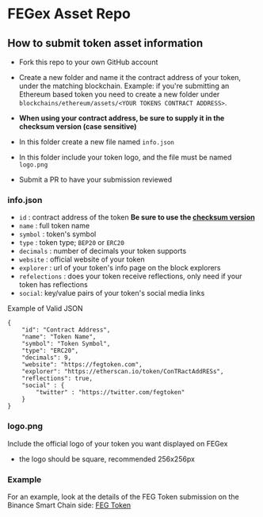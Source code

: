 # FEGex Asset Repo

## How to submit token asset information

- Fork this repo to your own GitHub account
- Create a new folder and name it the contract address of your token, under the matching blockchain. Example: if you're submitting an Ethereum based token you need to create a new folder under `blockchains/ethereum/assets/<YOUR TOKENS CONTRACT ADDRESS>`. 
- **When using your contract address, be sure to supply it in the checksum version (case sensitive)**


- In this folder create a new file named `info.json`

- In this folder include your token logo, and the file must be named `logo.png`
- Submit a PR to have your submission reviewed

### info.json

- `id` : contract address of the token **Be sure to use the [checksum version](https://support.mycrypto.com/general-knowledge/ethereum-blockchain/ethereum-address-has-uppercase-and-lowercase-letters)**
- `name` : full token name
- `symbol` : token's symbol
- `type` : token type; `BEP20` or `ERC20`
- `decimals` : number of decimals your token supports
- `website` : official website of your token
- `explorer` : url of your token's info page on the block explorers
- `refelections` : does your token receive reflections, only need if your token has reflections
- `social`: key/value pairs of your token's social media links

Example of Valid JSON

```
{
    "id": "Contract Address",
    "name": "Token Name",
    "symbol": "Token Symbol",
    "type": "ERC20",
    "decimals": 9,
    "website": "https://fegtoken.com",
    "explorer": "https://etherscan.io/token/ConTRactAddRESs", 
    "reflections": true,
    "social" : {
        "twitter" : "https://twitter.com/fegtoken"
    }
}
 ```

### logo.png

Include the official logo of your token you want displayed on FEGex

- the logo should be square, recommended 256x256px 

### Example

For an example, look at the details of the FEG Token submission on the Binance Smart Chain side: [FEG Token](https://github.com/fegexchange/assets/tree/main/blockchains/smartchain/assets/0xacFC95585D80Ab62f67A14C566C1b7a49Fe91167)
